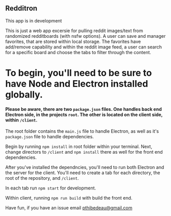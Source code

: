 ## Redditron

This app is in development



This is just a web app excersie for pulling reddit images/text from randomized redditboards (with nsfw options). A user can save and manager favorites, that are stored within local storage. The favorites have add/remove capability and within the reddit image feed, a user can search for a specific board and choose the tabs to filter through the content.



# To begin, you'll need to be sure to have Node and Electron installed globally.

#### Please be aware, there are two `package.json` files. One handles back end Electron side, in the projects `root`. The other is located on the client side, within `/client`.

The root folder contains the `main.js` file to handle Electron, as well as it's `package.json` file to handle dependencies. 


Begin by running `npm install` in root folder within your terminal. Next, change directors to `/client` and `npm install` there as well for the front end dependencies.


After you've installed the dependncies, you'll need to run both Electron and the server for the client.
You'll need to create a tab for each directory, the root of the repository, and `/client`.

In each tab run `npm start` for development.

Within client, running `npm run build` with build the front end.

Have fun, if you have an issue email pthibedeau@gmail.com